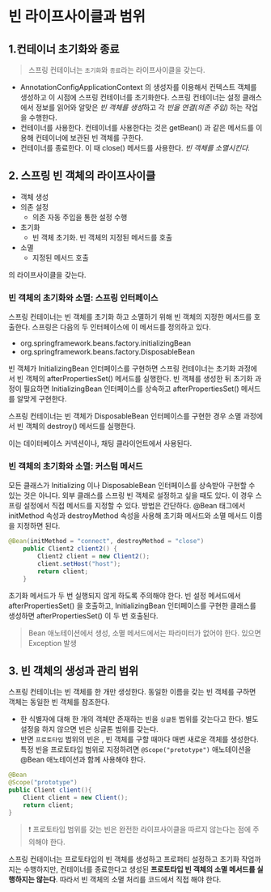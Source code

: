# 빈 라이프사이클과 범위

## 1.컨테이너 초기화와 종료

>스프링 컨테이너는 `초기화`와 `종료`라는 라이프사이클을 갖는다. 

* AnnotationConfigApplicationContext 의 생성자를 이용해서 컨텍스트 객체를 생성하고 이 시점에 스프링 컨테이너를 초기화한다. 스프링 컨테이너는 설정 클래스에서 정보를 읽어와 알맞은 *빈 객체를 생성*하고 각 *빈을 연결(의존 주입)* 하는 작업을 수행한다.
* 컨테이너를 사용한다. 컨테이너를 사용한다는 것은 getBean() 과  같은 메서드를 이용해 컨테이너에 보관된 빈 객체를 구한다.
* 컨테이너를 종료한다. 이 때 close() 메서드를 사용한다. *빈 객체를 소멸시킨다.*

## 2. 스프링 빈 객체의 라이프사이클

* 객체 생성
* 의존 설정
    * 의존 자동 주입을 통한 설정 수행
* 초기화
    * 빈 객체 초기화. 빈 객체의 지정된 메서드를 호출
* 소멸
    * 지정된 메서드 호출

의 라이프사이클을 갖는다. 

### 빈 객체의 초기화와 소멸: 스프링 인터페이스

스프링 컨테이너는 빈 객체를 초기화 하고 소멸하기 위해 빈 객체의 지정한 메서드를 호출한다. 스프링은 다음의 두 인터페이스에 이 메서드를 정의하고 있다.

* org.springframework.beans.factory.initializingBean
* org.springframework.beans.factory.DisposableBean

빈 객체가 InitializingBean 인터페이스를 구현하면 스프링 컨테이너는 초기화 과정에서 빈 객체의 afterPropertiesSet() 메서드를 실행한다. 빈 객체를 생성한 뒤 초기화 과정이 필요하면 InitializingBean 인터페이스를 상속하고 afterPropertiesSet() 메서드를 알맞게 구현한다.<br>

스프링 컨테이너는 빈 객체가 DisposableBean  인터페이스를 구현한 경우 소멸 과정에서 빈 객체의 destroy() 메서드를 실행한다.<br>

이는 데이터베이스 커넥션이나, 채팅 클라이언트에서 사용된다.

### 빈 객체의 초기화와 소멸: 커스텀 메서드

모든 클래스가 Initializing 이나 DisposableBean 인터페이스를 상속받아 구현할 수 있는 것은 아니다. 외부 클래스를 스프링 빈 객체로 설정하고 싶을 때도 있다. 이 경우 스프링 설정에서 직접 메서드를 지정할 수 있다. 방법은 간단하다. @Bean 태그에서 initMethod 속성과 destroyMethod 속성을 사용해 초기화 메서드와 소멸 메서드 이름을 지정하면 된다.

```java
@Bean(initMethod = "connect", destroyMethod = "close")
	public Client2 client2() {
		Client2 client = new Client2();
		client.setHost("host");
		return client;
	}
```

초기화 메서드가 두 번 실행되지 않게 하도록 주의해야 한다. 빈 설정 메서드에서 afterPropertiesSet() 을 호출하고, InitializingBean 인터페이스를 구현한 클래스를 생성하면 afterPropertiesSet() 이 두 번 호출된다. 

> Bean 애노테이션에서 생성, 소멸 메서드에서는 파라미터가 없어야 한다. 있으면 Exception 발생

## 3. 빈 객체의 생성과 관리 범위

스프링 컨테이너는 빈 객체를 한 개만 생성한다. 동일한 이름을 갖는 빈 객체를 구하면 객체는 동일한 빈 객체를 참조한다.

* 한 식별자에 대해 한 개의 객체만 존재하는 빈을 `싱글톤` 범위를 갖는다고 한다. 별도 설정을 하지 않으면 빈은 싱글톤 범위를 갖는다. 
* 반면 `프로토타입` 범위의 빈은 , 빈 객체를 구할 때마다 매번 새로운 객체를 생성한다. 특정 빈을 프로토타입 범위로 지정하려면 `@Scope("prototype")` 애노테이션을 @Bean 애노테이션과 함께 사용해야 한다.

``` java
@Bean
@Scope("prototype")
public Client client(){
    Client client = new Client();
    return client;
}

```

> ❗ 프로토타입 범위를 갖는 빈은 완전한 라이프사이클을 따르지 않는다는 점에 주의해야 한다.

스프링 컨테이너는 프로토타입의 빈 객체를 생성하고 프로퍼티 설정하고 초기화 작업까지는 수행하지만, 컨테이너를 종료한다고 생성된 **프로토타입 빈 객체의 소멸 메서드를 실행하지는 않는다**. 따라서 빈 객체의 소멸 처리를 코드에서 직접 해야 한다.
